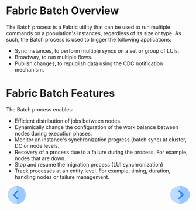 # **Fabric Batch Overview** 
The Batch process is a Fabric utility that can be used to run multiple commands on a population's instances, regardless of its size or type. As such, the Batch process is used to trigger the following applications:
- Sync instances, to perform multiple syncs on a set or group of LUIs.
- Broadway, to run multiple flows.
- Publish changes, to republish data using the CDC notification mechanism.


# **Fabric Batch Features**
The Batch process enables:
- Efficient distribution of jobs between nodes.
- Dynamically change the configuration of the work balance between nodes during execution phases.
- Monitor an instance's synchronization progress (batch sync) at cluster, DC or node levels.
- Recovery of a process due to a failure during the process. For example, nodes that are down.
- Stop and resume the migration process (LUI synchronization)
- Track processes at an entity level. For example, timing, duration, handling nodes or failure management.



[![Previous](/articles/images/Previous.png)](/articles/20_jobs_and_batch_services/06_jobs_configuration.md)[<img align="right" width="60" height="54" src="/articles/images/Next.png">](/articles/20_jobs_and_batch_services/08_batch_process_commands.md)
